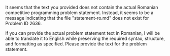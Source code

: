 It seems that the text you provided does not contain the actual Romanian competitive programming problem statement. Instead, it seems to be a message indicating that the file "statement-ro.md" does not exist for Problem ID 2636.

If you can provide the actual problem statement text in Romanian, I will be able to translate it to English while preserving the required syntax, structure, and formatting as specified. Please provide the text for the problem statement.